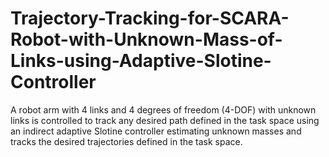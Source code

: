 # Trajectory-Tracking-for-SCARA-Robot-with-Unknown-Mass-of-Links-using-Adaptive-Slotine-Controller
A robot arm with 4 links and 4 degrees of freedom (4-DOF) with unknown links is controlled to track any desired path defined in the task space using an indirect adaptive Slotine controller estimating unknown masses and tracks the desired trajectories defined in the task space. 
